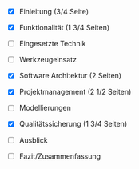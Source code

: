 - [x] Einleitung  (3/4 Seite)
- [x] Funktionalität  (1 3/4 Seiten)
- [ ] Eingesetzte Technik  
- [ ] Werkzeugeinsatz  
- [x] Software Architektur  (2 Seiten)
- [x] Projektmanagement  (2 1/2 Seiten)
- [ ] Modellierungen  
- [x] Qualitätssicherung  (1 3/4 Seiten)
- [ ] Ausblick  
- [ ] Fazit/Zusammenfassung  

